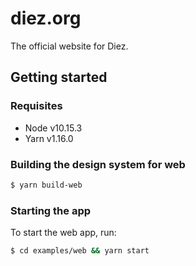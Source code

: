 # diez.org

The official website for Diez.

## Getting started

### Requisites
- Node v10.15.3
- Yarn v1.16.0

### Building the design system for web

```bash
$ yarn build-web
```

### Starting the app

To start the web app, run:

```sh
$ cd examples/web && yarn start
```
